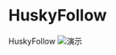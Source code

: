 # HuskyFollow
 HuskyFollow
 ![演示](https://raw.githubusercontent.com/muyangren907/HuskyFollow/master/screenshot/screenshot.gif?token=AHHXZTOQVYOHRZ3KWMDYCKS5QCKPA)
